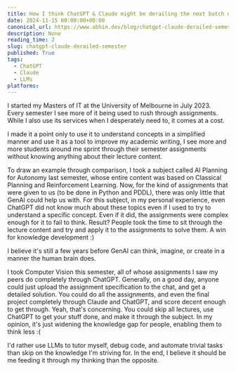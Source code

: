 ```yaml
---
title: How I think ChatGPT & Claude might be derailing the next batch of academics
date: 2024-11-15 00:00:00+00:00
canonical_url: https://www.abhin.dev/blog/chatgpt-claude-derailed-semester
description: None
reading_time: 2
slug: chatgpt-claude-derailed-semester
published: True
tags:
  - ChatGPT
  - Claude
  - LLMs
platforms:
---
```

I started my Masters of IT at the University of Melbourne in July 2023. Every semester I see more of it being used to rush through assignments. While I also use its services when I desperately need to, it comes at a cost.

I made it a point only to use it to understand concepts in a simplified manner and use it as a tool to improve my academic writing, I see more and more students around me sprint through their semester assignments without knowing anything about their lecture content.

To draw an example through comparison, I took a subject called AI Planning for Autonomy last semester, whose entire content was based on Classical Planning and Reinforcement Learning. Now, for the kind of assignments that were given to us (to be done in Python and PDDL), there was only little that GenAI could help us with. For this subject, in my personal experience, even ChatGPT did not know much about these topics even if I used to try to understand a specific concept. Even if it did, the assignments were complex enough for it to fail to think. Result? People took the time to sit through the lecture content and try and apply it to the assignments to solve them. A win for knowledge development :)

I believe it's still a few years before GenAI can think, imagine, or create in a manner the human brain does.

I took Computer Vision this semester, all of whose assignments I saw my peers do completely through ChatGPT. Generally, on a good day, anyone could just upload the assignment specification to the chat, and get a detailed solution. You could do all the assignments, and even the final project completely through Claude and ChatGPT, and score decent enough to get through. Yeah, that's concerning. You could skip all lectures, use ChatGPT to get your stuff done, and make it through the subject. In my opinion, it's just widening the knowledge gap for people, enabling them to think less :(

I'd rather use LLMs to tutor myself, debug code, and automate trivial tasks than skip on the knowledge I'm striving for. In the end, I believe it should be me feeding it through my thinking than the opposite.